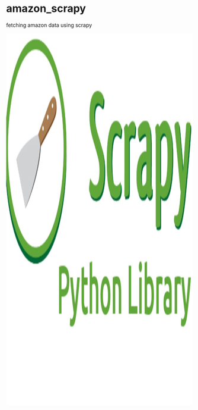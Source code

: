# amazon_scrapy
fetching amazon data using scrapy

<img src="https://github.com/mirajhad/amazon_scrapy/blob/master/scrapy.jpg" height="1000px" width="1000px" alt="scrapy">
